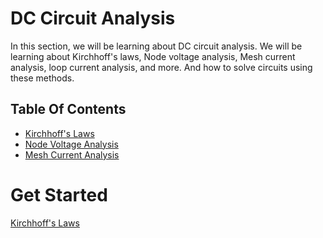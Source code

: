 # DC Circuit Analysis 

In this section, we will be learning about DC circuit analysis. We will be learning about Kirchhoff's laws, Node voltage analysis, Mesh current analysis, loop current analysis, and more. And how to solve circuits using these methods. 


## Table Of Contents

- [Kirchhoff's Laws](Kirchhoff-law.md)
- [Node Voltage Analysis](Node-voltage-analysis.md)
- [Mesh Current Analysis](Mesh-current-analysis.md)

# Get Started
[Kirchhoff's Laws](Kirchhoff-law.md) 

